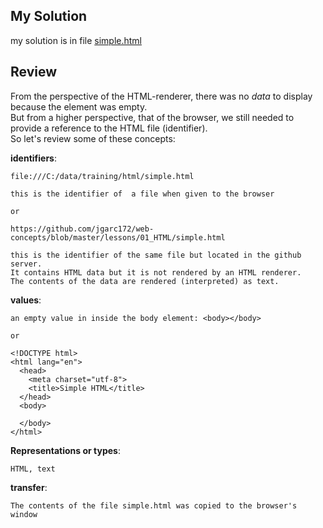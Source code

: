 ## My Solution

my solution is in file [simple.html](https://github.com/jgarc172/web-concepts/blob/master/lessons/01_HTML/simple.html)

## Review

From the perspective of the HTML-renderer, there was no *data* to display because the <body> element was empty.  
But from a higher perspective, that of the browser, we still needed to provide a reference to the HTML file (identifier).  
So let's review some of these concepts:

**identifiers**:  

    file:///C:/data/training/html/simple.html
    
    this is the identifier of  a file when given to the browser
    
    or
    
    https://github.com/jgarc172/web-concepts/blob/master/lessons/01_HTML/simple.html
    
    this is the identifier of the same file but located in the github server.
    It contains HTML data but it is not rendered by an HTML renderer.  
    The contents of the data are rendered (interpreted) as text.
                
**values**:   
    
    an empty value in inside the body element: <body></body>
    
    or

    <!DOCTYPE html>
    <html lang="en">
      <head>
        <meta charset="utf-8">
        <title>Simple HTML</title>
      </head>
      <body>
    
      </body>
    </html>
    
**Representations or types**:   

    HTML, text

**transfer**:

    The contents of the file simple.html was copied to the browser's window
